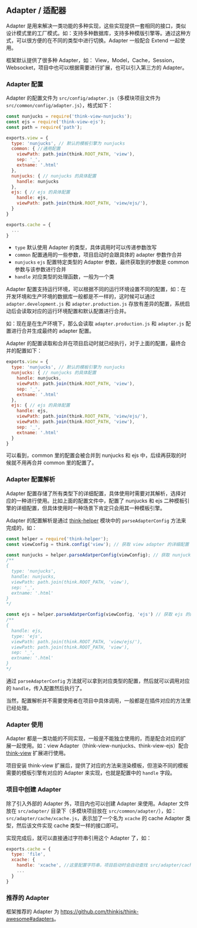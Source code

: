 ## Adapter / 适配器

Adapter 是用来解决一类功能的多种实现，这些实现提供一套相同的接口，类似设计模式里的工厂模式。如：支持多种数据库，支持多种模版引擎等。通过这种方式，可以很方便的在不同的类型中进行切换。Adapter 一般配合 Extend 一起使用。

框架默认提供了很多种 Adapter，如： View，Model，Cache，Session，Websocket，项目中也可以根据需要进行扩展，也可以引入第三方的 Adapter。

### Adapter 配置

Adapter 的配置文件为 `src/config/adapter.js`（多模块项目文件为 `src/common/config/adapter.js`），格式如下：

```js
const nunjucks = require('think-view-nunjucks');
const ejs = require('think-view-ejs');
const path = require('path');

exports.view = {
  type: 'nunjucks', // 默认的模板引擎为 nunjucks
  common: { //通用配置
    viewPath: path.join(think.ROOT_PATH, 'view'),
    sep: '_',
    extname: '.html'
  },
  nunjucks: { // nunjucks 的具体配置
    handle: nunjucks
  },
  ejs: { // ejs 的具体配置
    handle: ejs,
    viewPath: path.join(think.ROOT_PATH, 'view/ejs/'),
  }
}

exports.cache = {
  ...
}
```

* `type` 默认使用 Adapter 的类型，具体调用时可以传递参数改写
* `common` 配置通用的一些参数，项目启动时会跟具体的 adapter 参数作合并
* `nunjucks` `ejs` 配置特定类型的 Adapter 参数，最终获取到的参数是 common 参数与该参数进行合并
* `handle` 对应类型的处理函数，一般为一个类


Adapter 配置支持运行环境，可以根据不同的运行环境设置不同的配置，如：在开发环境和生产环境的数据库一般都是不一样的，这时候可以通过 `adapter.development.js` 和 `adapter.production.js` 存放有差异的配置，系统启动后会读取对应的运行环境配置和默认配置进行合并。

如：现在是在生产环境下，那么会读取 `adapter.production.js` 和 `adapter.js` 配置进行合并生成最终的 adapter 配置。

Adapter 的配置读取和合并在项目启动时就已经执行，对于上面的配置，最终合并的配置如下：

```js
exports.view = {
  type: 'nunjucks', // 默认的模板引擎为 nunjucks
  nunjucks: { // nunjucks 的具体配置
    handle: nunjucks,
    viewPath: path.join(think.ROOT_PATH, 'view'),
    sep: '_',
    extname: '.html'
  },
  ejs: { // ejs 的具体配置
    handle: ejs,
    viewPath: path.join(think.ROOT_PATH, 'view/ejs/'),
    viewPath: path.join(think.ROOT_PATH, 'view'),
    sep: '_',
    extname: '.html'
  }
}
```

可以看到，common 里的配置会被合并到 nunjucks 和 ejs 中，后续再获取的时候就不用再合并 common 里的配置了。

### Adapter 配置解析

Adapter 配置存储了所有类型下的详细配置，具体使用时需要对其解析，选择对应的一种进行使用。比如上面的配置文件中，配置了 nunjucks 和 ejs 二种模板引擎的详细配置，但具体使用时一种场景下肯定只会用其一种模板引擎。

Adapter 的配置解析是通过 [think-helper](https://github.com/thinkjs/think-helper) 模块中的 `parseAdapterConfig` 方法来完成的，如：

```js
const helper = require('think-helper');
const viewConfig = think.config('view'); // 获取 view adapter 的详细配置

const nunjucks = helper.parseAdatperConfig(viewConfig); // 获取 nunjucks 的配置，默认 type 为 nunjucks
/**
{
  type: 'nunjucks',
  handle: nunjucks,
  viewPath: path.join(think.ROOT_PATH, 'view'),
  sep: '_',
  extname: '.html'
}
*/

const ejs = helper.parseAdatperConfig(viewConfig, 'ejs') // 获取 ejs 的配置
/**
{
  handle: ejs,
  type: 'ejs',
  viewPath: path.join(think.ROOT_PATH, 'view/ejs/'),
  viewPath: path.join(think.ROOT_PATH, 'view'),
  sep: '_',
  extname: '.html'
}
*/
```

通过 `parseAdapterConfig` 方法就可以拿到对应类型的配置，然后就可以调用对应的 `handle`，传入配置然后执行了。

当然，配置解析并不需要使用者在项目中具体调用，一般都是在插件对应的方法里已经处理。

### Adapter 使用

Adapter 都是一类功能的不同实现，一般是不能独立使用的，而是配合对应的扩展一起使用。如：view Adapter（think-view-nunjucks、think-view-ejs）配合 [think-view](https://github.com/thinkjs/think-view) 扩展进行使用。

项目安装 think-view 扩展后，提供了对应的方法来渲染模板，但渲染不同的模板需要的模板引擎有对应的 Adapter 来实现，也就是配置中的 `handle` 字段。

### 项目中创建 Adapter

除了引入外部的 Adapter 外，项目内也可以创建 Adapter 来使用。Adapter 文件放在 `src/adapter/` 目录下（多模块项目放在 `src/common/adapter/`），如：`src/adapter/cache/xcache.js`，表示加了一个名为 `xcache` 的 cache Adapter 类型，然后该文件实现 cache 类型一样的接口即可。

实现完成后，就可以直接通过字符串引用这个 Adapter 了，如：

```js
exports.cache = {
  type: 'file',
  xcache: {
    handle: 'xcache', //这里配置字符串，项目启动时会自动查找 src/adapter/cache/xcache.js 文件
    ...
  }
}
```

### 推荐的 Adapter

框架推荐的 Adapter 为 <https://github.com/thinkjs/think-awesome#adapters>。

